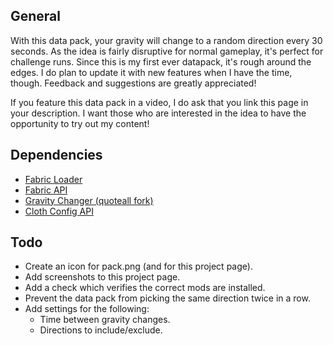 ## General
With this data pack, your gravity will change to a random direction every 30 seconds. As the idea is fairly disruptive for normal gameplay, it's perfect for challenge runs. Since this is my first ever datapack, it's rough around the edges. I do plan to update it with new features when I have the time, though. Feedback and suggestions are greatly appreciated!

If you feature this data pack in a video, I do ask that you link this page in your description. I want those who are interested in the idea to have the opportunity to try out my content!

## Dependencies
- [Fabric Loader](https://fabricmc.net/)
- [Fabric API](https://modrinth.com/mod/fabric-api)
- [Gravity Changer (quoteall fork)](https://modrinth.com/mod/gravity-api-fork)
- [Cloth Config API](https://modrinth.com/mod/cloth-config)

## Todo
- Create an icon for pack.png (and for this project page).
- Add screenshots to this project page.
- Add a check which verifies the correct mods are installed.
- Prevent the data pack from picking the same direction twice in a row.
- Add settings for the following:
  - Time between gravity changes.
  - Directions to include/exclude.
